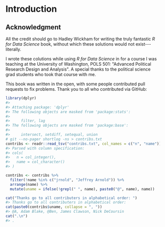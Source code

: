 
# Introduction

## Acknowledgment

All the credit should go to Hadley Wickham for writing the truly fantastic *R for Data Science* book, 
without which these solutions would not exist---literally.

I wrote these colutions while using *R for Data Science* in for a course I was teaching at the University of Washington, POLS 501: "Advanced Political Research Design and Analysis".
A special thanks to the political science grad students who took that course with me.

This book was written in the open, with some people contributed pull requests to fix problems.
Thank you to all who contributed via GitHub:

```r
library(dplyr)
#> 
#> Attaching package: 'dplyr'
#> The following objects are masked from 'package:stats':
#> 
#>     filter, lag
#> The following objects are masked from 'package:base':
#> 
#>     intersect, setdiff, setequal, union
# git --no-pager shortlog -ns > contribs.txt
contribs <- readr::read_tsv("contribs.txt", col_names = c("n", "name"))
#> Parsed with column specification:
#> cols(
#>   n = col_integer(),
#>   name = col_character()
#> )

contribs <- contribs %>% 
  filter(!name %in% c("jrnold", "Jeffrey Arnold")) %>%
  arrange(name) %>% 
  mutate(uname = ifelse(!grepl(" ", name), paste0("@", name), name))

cat("Thanks go to all contributers in alphabetical order: ")
#> Thanks go to all contributers in alphabetical order:
cat(paste0(contribs$uname, collapse = ", "))
#> @A, Adam Blake, @Ben, James Clawson, Nick DeCoursin
cat(".\n")
#> .
```

